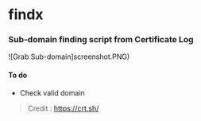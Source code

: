 # findx
### Sub-domain finding script from Certificate Log
![Grab Sub-domain]screenshot.PNG)
#### To do
- Check valid domain
> Credit : https://crt.sh/
